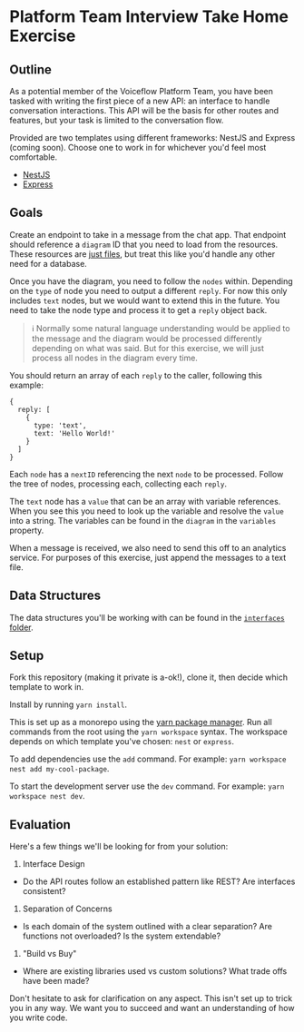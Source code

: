 # Platform Team Interview Take Home Exercise

## Outline

As a potential member of the Voiceflow Platform Team, you have been tasked with writing the first piece of a new API: an interface to handle conversation interactions. This API will be the basis for other routes and features, but your task is limited to the conversation flow.

Provided are two templates using different frameworks: NestJS and Express (coming soon). Choose one to work in for whichever you'd feel most comfortable.

- [NestJS](./backend/nest/)
- [Express](./backend/express/)

## Goals

Create an endpoint to take in a message from the chat app. That endpoint should reference a `diagram` ID that you need to load from the resources. These resources are [just files](./resources/data/diagram.js), but treat this like you'd handle any other need for a database.

Once you have the diagram, you need to follow the `nodes` within. Depending on the `type` of node you need to output a different `reply`. For now this only includes `text` nodes, but we would want to extend this in the future. You need to take the node type and process it to get a `reply` object back.
> :information_source: Normally some natural language understanding would be applied to the message and the diagram would be processed differently depending on what was said. But for this exercise, we will just process all nodes in the diagram every time.

You should return an array of each `reply` to the caller, following this example:
```
{
  reply: [
    {
      type: 'text',
      text: 'Hello World!'
    }
  ]
}
```

Each `node` has a `nextID` referencing the next `node` to be processed. Follow the tree of nodes, processing each, collecting each `reply`.

The `text` node has a `value` that can be an array with variable references. When you see this you need to look up the variable and resolve the `value` into a string. The variables can be found in the `diagram` in the `variables` property.

When a message is received, we also need to send this off to an analytics service. For purposes of this exercise, just append the messages to a text file.

## Data Structures

The data structures you'll be working with can be found in the [`interfaces` folder](backend/nest/src/conversation/interfaces).


## Setup

Fork this repository (making it private is a-ok!), clone it, then decide which template to work in.

Install by running `yarn install`.

This is set up as a monorepo using the [yarn package manager](https://classic.yarnpkg.com/en/docs/install#mac-stable). Run all commands from the root using the `yarn workspace` syntax. The workspace depends on which template you've chosen: `nest` or `express`.

To add dependencies use the `add` command. For example: `yarn workspace nest add my-cool-package`.

To start the development server use the `dev` command. For example: `yarn workspace nest dev`.

## Evaluation

Here's a few things we'll be looking for from your solution:

1. Interface Design
  - Do the API routes follow an established pattern like REST? Are interfaces consistent?
1. Separation of Concerns
  - Is each domain of the system outlined with a clear separation? Are functions not overloaded? Is the system extendable?
1. "Build vs Buy"
  - Where are existing libraries used vs custom solutions? What trade offs have been made?

Don't hesitate to ask for clarification on any aspect. This isn't set up to trick you in any way. We want you to succeed and want an understanding of how you write code.
